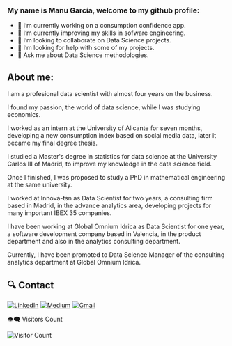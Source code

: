 ### My name is Manu García, welcome to my github profile:

- 🔭 I’m currently working on a consumption confidence app.
- 🌱 I’m currently improving my skills in sofware engineering.
- 👯 I’m looking to collaborate on Data Science projects.
- 🤔 I’m looking for help with some of my projects.
- 💬 Ask me about Data Science methodologies.

## About me:

<p align="justify">
  
I am a profesional data scientist with almost four years on the business.
  
I found my passion, the world of data science, while I was studying economics. 

I worked as an intern at the University of Alicante for seven months, developing a new consumption index based on social media data, later it became my final degree thesis.

I studied a Master's degree in statistics for data science at the University Carlos III of Madrid, to improve my knowledge in the data science field.

Once I finished, I was proposed to study a PhD in mathematical engineering at the same university.

I worked at Innova-tsn as Data Scientist for two years, a consulting firm based in Madrid, in the advance analytics area, developing projects for many important IBEX 35 companies.

I have been working at Global Omnium Idrica as Data Scientist for one year, a software development company based in Valencia, in the product department and also in the analytics consulting department.

Currently, I have been promoted to Data Science Manager of the consulting analytics department at Global Omnium Idrica.
</p>

## 🔍 Contact

<p>
  <a href="https://www.linkedin.com/in/manugaco" target="_blank"><img alt="LinkedIn" src="https://img.shields.io/badge/linkedin-%230077B5.svg?&style=for-the-badge&logo=linkedin&logoColor=white" /></a> 
  <a href="https://www.kaggle.com/manugaco" target="_blank"><img alt="Medium" src="https://img.shields.io/badge/Kaggle-2C8EBB?&style=for-the-badge&logo=kaggle&logoColor=white" /></a>  
  <a href="mailto:manu.garcia.corbi@gmail.com" target="_blank"><img alt="Gmail" src="https://img.shields.io/badge/gmail-D14836?&style=for-the-badge&logo=gmail&logoColor=white"/></a>
</p>

👁‍🗨 Visitors Count

![Visitor Count](https://profile-counter.glitch.me/{manugaco}/count.svg)

